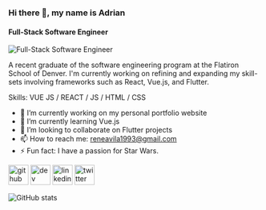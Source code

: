 ### Hi there 👋, my name is Adrian
#### Full-Stack Software Engineer
![Full-Stack Software Engineer](https://pbs.twimg.com/profile_banners/1298728283165491200/1599600655/1500x500)

A recent graduate of the software engineering program at the Flatiron School of Denver. I'm currently working on refining and expanding my skill-sets involving frameworks such as React, Vue.js, and Flutter. 

Skills: VUE JS / REACT / JS / HTML / CSS

- 🔭 I’m currently working on my personal portfolio website 
- 🌱 I’m currently learning Vue.js 
- 👯 I’m looking to collaborate on Flutter projects 
- 📫 How to reach me: reneavila1993@gmail.com 
- ⚡ Fun fact: I have a passion for Star Wars.  


[<img src='https://cdn.jsdelivr.net/npm/simple-icons@3.0.1/icons/github.svg' alt='github' height='40'>](https://github.com/EidorianAvi)  [<img src='https://cdn.jsdelivr.net/npm/simple-icons@3.0.1/icons/dev-dot-to.svg' alt='dev' height='40'>](https://dev.to/eidorianavi)  [<img src='https://cdn.jsdelivr.net/npm/simple-icons@3.0.1/icons/linkedin.svg' alt='linkedin' height='40'>](https://www.linkedin.com/in/EidorianAvi/)  [<img src='https://cdn.jsdelivr.net/npm/simple-icons@3.0.1/icons/twitter.svg' alt='twitter' height='40'>](https://twitter.com/EidorianAvi)  

![GitHub stats](https://github-readme-stats.vercel.app/api?username=EidorianAvi&show_icons=true)  

